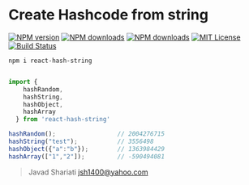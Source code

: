 # Create Hashcode from string

[![NPM version][npm-version-image]][npm-url] [![NPM downloads][npm-downloads-size-image]][npm-url] [![NPM downloads][npm-downloads-image]][downloads-url] [![MIT License][license-image]][license-url] [![Build Status][travis-image]][travis-url]


```
npm i react-hash-string
```

```javascript

import { 
    hashRandom, 
    hashString, 
    hashObject, 
    hashArray 
  } from 'react-hash-string'

hashRandom();                 // 2004276715
hashString("test");           // 3556498
hashObject({"a":"b"});        // 1363984429
hashArray(["1","2"]);         // -590494081

```

>Javad Shariati <jsh1400@yahoo.com>


[license-image]: http://img.shields.io/npm/l/react-hash-string.svg?style=flat
[license-url]: LICENSE

[npm-url]: https://npmjs.org/package/react-hash-string
[npm-version-image]: http://img.shields.io/npm/v/react-hash-string.svg?style=flat
[npm-downloads-image]: http://img.shields.io/npm/dm/react-hash-string.svg?style=flat
[npm-downloads-size-image]: https://img.shields.io/bundlephobia/minzip/react-hash-string.svg?style=flat
[downloads-url]: https://npmcharts.com/compare/react-hash-string?minimal=true

[travis-url]: http://travis-ci.org/jsh1400/react-hash-string
[travis-image]: http://img.shields.io/travis/jsh1400/react-hash-string/develop.svg?style=flat

